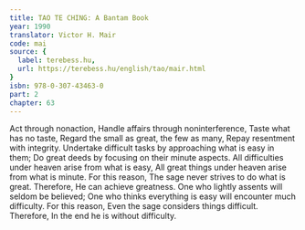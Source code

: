 ```yaml
---
title: TAO TE CHING: A Bantam Book
year: 1990
translator: Victor H. Mair
code: mai
source: {
  label: terebess.hu,
  url: https://terebess.hu/english/tao/mair.html
}
isbn: 978-0-307-43463-0
part: 2
chapter: 63
---
```

Act through nonaction,
Handle affairs through noninterference,
Taste what has no taste,
Regard the small as great, the few as many,
Repay resentment with integrity.
Undertake difficult tasks by approaching what is easy in them;
Do great deeds by focusing on their minute aspects.
All difficulties under heaven arise from what is easy,
All great things under heaven arise from what is minute.
For this reason,
The sage never strives to do what is great.
Therefore,
He can achieve greatness.
One who lightly assents will seldom be believed;
One who thinks everything is easy will encounter much difficulty.
For this reason,
Even the sage considers things difficult.
Therefore,
In the end he is without difficulty.